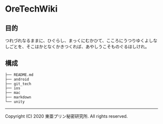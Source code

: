 # OreTechWiki

## 目的

つれづれなるままに、ひぐらし、まっくにむかひて、こころにうつりゆくよしなしごとを、そこはかとなくかきつくれば、あやしうこそものぐるほしけれ。

## 構成

```sh
├── README.md
├── android
├── git_tech
├── ios
├── mac
├── markdown
└── unity
```

---

Copyright (C) 2020 東亜プリン秘密研究所. All rights reserved.

